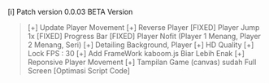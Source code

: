 [i] Patch version 0.0.03 BETA Version

> [+] Update Player Movement
> [+] Reverse Player
> [FIXED] Player Jump 1x
> [FIXED] Progress Bar
> [FIXED] Player Nofit (Player 1 Menang, Player 2 Menang, Seri)
> [+] Detailing Background, Player
> [+] HD Quality
> [+] Lock FPS : 30
> [+] Add FrameWork kaboom.js Biar Lebih Enak
> [+] Reponsive Player Movement
> [+] Tampilan Game (canvas) sudah Full Screen
> [Optimasi Script Code]
